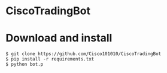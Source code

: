 # CiscoTradingBot

# Download and install
```
$ git clone https://github.com/Cisco101010/CiscoTradingBot
$ pip install -r requirements.txt
$ python bot.p
```
